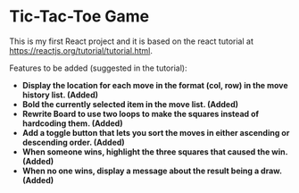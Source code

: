 # Tic-Tac-Toe Game

This is my first React project and it is based on the react tutorial at https://reactjs.org/tutorial/tutorial.html.

Features to be added (suggested in the tutorial):
- **Display the location for each move in the format (col, row) in the move history list. (Added)**
- **Bold the currently selected item in the move list. (Added)**
- **Rewrite Board to use two loops to make the squares instead of hardcoding them. (Added)**
- **Add a toggle button that lets you sort the moves in either ascending or descending order. (Added)**
- **When someone wins, highlight the three squares that caused the win. (Added)**
- **When no one wins, display a message about the result being a draw. (Added)**
